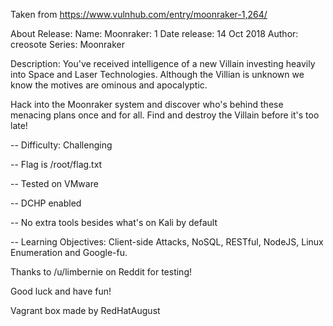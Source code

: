 Taken from https://www.vulnhub.com/entry/moonraker-1,264/ 

About Release:
    Name: Moonraker: 1
    Date release: 14 Oct 2018
    Author: creosote
    Series: Moonraker

Description:
You've received intelligence of a new Villain investing heavily into Space and Laser Technologies. Although the Villian is unknown we know the motives are ominous and apocalyptic.

Hack into the Moonraker system and discover who's behind these menacing plans once and for all. Find and destroy the Villain before it's too late!

-- Difficulty: Challenging

-- Flag is /root/flag.txt

-- Tested on VMware

-- DCHP enabled

-- No extra tools besides what's on Kali by default

-- Learning Objectives: Client-side Attacks, NoSQL, RESTful, NodeJS, Linux Enumeration and Google-fu.

Thanks to /u/limbernie on Reddit for testing!

Good luck and have fun!

Vagrant box made by RedHatAugust
